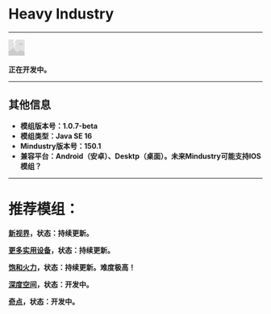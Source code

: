 # Heavy Industry

---

![Logo](assets/sprites-override/effects/error.png)

**正在开发中。**

---

## 其他信息

+ **模组版本号：1.0.7-beta**
+ **模组类型：Java SE 16**
+ **Mindustry版本号：150.1**
+ **兼容平台：Android（安卓）、Desktp（桌面）。未来Mindustry可能支持IOS模组？**

---

# 推荐模组：

**[新视界](https://github.com/Yuria-Shikibe/NewHorizonMod)，状态：持续更新。**

**[更多实用设备](https://github.com/guiYMOUR/mindustry-Extra-Utilities-mod)，状态：持续更新。**

**[饱和火力](https://github.com/RA2EXE/Saturation-Firepower)，状态：持续更新。难度极高！**

**[深度空间](https://github.com/Icexuegao/DeepSpace)，状态：开发中。**

**[奇点](https://github.com/EB-wilson/Singularity)，状态：开发中。**